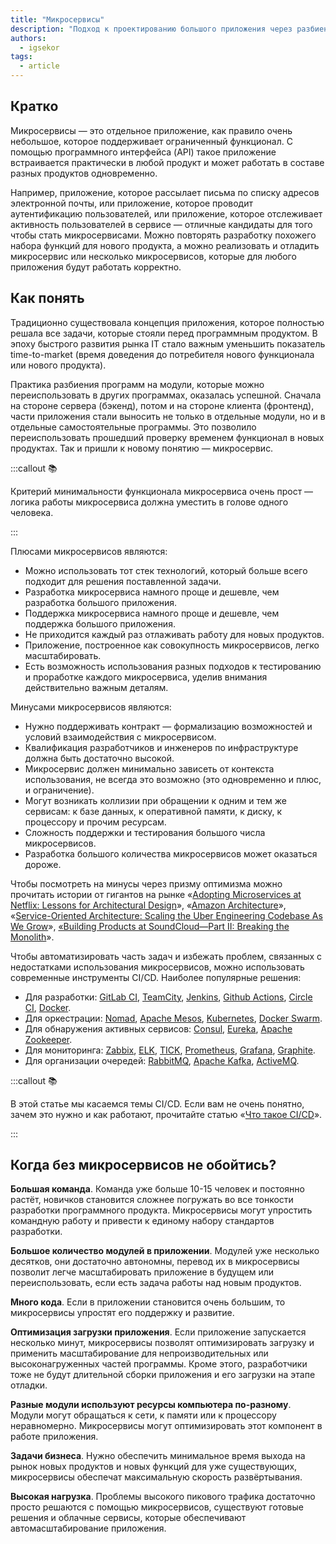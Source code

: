```yaml
---
title: "Микросервисы"
description: "Подход к проектированию большого приложения через разбиение его на маленькие"
authors:
  - igsekor
tags:
  - article
---
```


## Кратко

Микросервисы — это отдельное приложение, как правило очень небольшое, которое поддерживает ограниченный функционал. С помощью программного интерфейса (API) такое приложение встраивается практически в любой продукт и может работать в составе разных продуктов одновременно.

Например, приложение, которое рассылает письма по списку адресов электронной почты, или приложение, которое проводит аутентификацию пользователей, или приложение, которое отслеживает активность пользователей в сервисе — отличные кандидаты для того чтобы стать микросервисами. Можно повторять разработку похожего набора функций для нового продукта, а можно реализовать и отладить микросервис или несколько микросервисов, которые для любого приложения будут работать корректно.

## Как понять

Традиционно существовала концепция приложения, которое полностью решала все задачи, которые стояли перед программным продуктом. В эпоху быстрого развития рынка IT стало важным уменьшить показатель time-to-market (время доведения до потребителя нового функционала или нового продукта).

Практика разбиения программ на модули, которые можно переиспользовать в других программах, оказалась успешной. Сначала на стороне сервера (бэкенд), потом и на стороне клиента (фронтенд), части приложения стали выносить не только в отдельные модули, но и в отдельные самостоятельные программы. Это позволило переиспользовать прошедший проверку временем функционал в новых продуктах. Так и пришли к новому понятию — микросервис.

:::callout 📚

Критерий минимальности функционала микросервиса очень прост — логика работы микросервиса должна уместить в голове одного человека.

:::

Плюсами микросервисов являются:

- Можно использовать тот стек технологий, который больше всего подходит для решения поставленной задачи.
- Разработка микросервиса намного проще и дешевле, чем разработка большого приложения.
- Поддержка микросервиса намного проще и дешевле, чем поддержка большого приложения.
- Не приходится каждый раз отлаживать работу для новых продуктов.
- Приложение, построенное как совокупность микросервисов, легко масштабировать.
- Есть возможность использования разных подходов к тестированию и проработке каждого микросервиса, уделив внимания действительно важным деталям.

Минусами микросервисов являются:

- Нужно поддерживать контракт — формализацию возможностей и условий взаимодействия с микросервисом.
- Квалификация разработчиков и инженеров по инфраструктуре должна быть достаточно высокой.
- Микросервис должен минимально зависеть от контекста использования, не всегда это возможно (это одновременно и плюс, и ограничение).
- Могут возникать коллизии при обращении к одним и тем же сервисам: к базе данных, к оперативной памяти, к диску, к процессору и прочим ресурсам.
- Сложность поддержки и тестирования большого числа микросервисов.
- Разработка большого количества микросервисов может оказаться дороже.

Чтобы посмотреть на минусы через призму оптимизма можно прочитать истории от гигантов на рынке «[Adopting Microservices at Netflix: Lessons for Architectural Design](https://www.nginx.com/blog/microservices-at-netflix-architectural-best-practices/)», «[Amazon Architecture](http://highscalability.com/amazon-architecture)», «[Service-Oriented Architecture: Scaling the Uber Engineering Codebase As We Grow](https://eng.uber.com/service-oriented-architecture/)», [«Building Products at SoundCloud—Part II: Breaking the Monolith](https://developers.soundcloud.com/blog/building-products-at-soundcloud-part-2-breaking-the-monolith)».

Чтобы автоматизировать часть задач и избежать проблем, связанных с недостатками использования микросервисов, можно использовать современные инструменты CI/CD. Наиболее популярные решения:

- Для разработки: [GitLab CI](https://docs.gitlab.com/ee/ci/), [TeamCity](https://www.jetbrains.com/teamcity/), [Jenkins](https://www.jenkins.io), [Github Actions](https://github.com/features/actions), [Circle CI](https://circleci.com/), [Docker](https://www.docker.com).
- Для оркестрации: [Nomad](https://www.hashicorp.com/products/nomad), [Apache Mesos](http://mesos.apache.org), [Kubernetes](https://kubernetes.io), [Docker Swarm](https://docs.docker.com/engine/swarm/).
- Для обнаружения активных сервисов: [Consul](https://www.consul.io), [Eureka](https://cloud.spring.io/spring-cloud-netflix/reference/html/), [Apache Zookeeper](https://zookeeper.apache.org).
- Для мониторинга: [Zabbix](https://www.zabbix.com), [ELK](https://www.elastic.co/what-is/elk-stack), [TICK](https://www.tickspot.com), [Prometheus](https://prometheus.io), [Grafana](https://grafana.com), [Graphite](https://graphiteapp.org).
- Для организации очередей: [RabbitMQ](https://www.rabbitmq.com), [Apache Kafka](https://kafka.apache.org), [ActiveMQ](https://activemq.apache.org).

:::callout 📚

В этой статье мы касаемся темы CI/CD. Если вам не очень понятно, зачем это нужно и как работают, прочитайте статью «[Что такое CI/CD](/tools/ci-cd/)».

:::

## Когда без микросервисов не обойтись?

**Большая команда**. Команда уже больше 10-15 человек и постоянно растёт, новичков становится сложнее погружать во все тонкости разработки программного продукта. Микросервисы могут упростить командную работу и привести к единому набору стандартов разработки.

**Большое количество модулей в приложении**. Модулей уже несколько десятков, они достаточно автономны, перевод их в микросервисы позволит легче масштабировать приложение в будущем или переиспользовать, если есть задача работы над новым продуктов.

**Много кода**. Если в приложении становится очень большим, то микросервисы упростят его поддержку и развитие.

**Оптимизация загрузки приложения**. Если приложение запускается несколько минут, микросервисы позволят оптимизировать загрузку и применить масштабирование для непроизводительных или высоконагруженных частей программы. Кроме этого, разработчики тоже не будут длительной сборки приложения и его загрузки на этапе отладки.

**Разные модули используют ресурсы компьютера по-разному**. Модули могут обращаться к сети, к памяти или к процессору неравномерно. Микросервисы могут оптимизировать этот компонент в работе приложения.

**Задачи бизнеса**. Нужно обеспечить минимальное время выхода на рынок новых продуктов и новых функций для уже существующих, микросервисы обеспечат максимальную скорость развёртывания.

**Высокая нагрузка**. Проблемы высокого пикового трафика достаточно просто решаются с помощью микросервисов, существуют готовые решения и облачные сервисы, которые обеспечивают автомасштабирование приложения.
